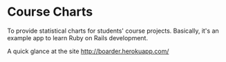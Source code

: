 Course Charts
=============
To provide statistical charts for students' course projects. Basically, it's an example app to learn Ruby on Rails development.

A quick glance at the site http://boarder.herokuapp.com/
